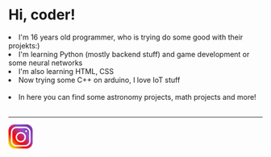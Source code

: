 <h1>Hi, coder!</h1>

<li>I'm 16 years old programmer, who is trying do some good with their projekts:)</li>
<li>I'm learning Python (mostly backend stuff) and game development or some neural networks</li>
<li>I'm also learning HTML, CSS</li>
<li>Now trying some C++ on arduino, I love IoT stuff</li>
<br>
<li> In here you can find some astronomy projects, math projects and more!</li> 
<br>
<hr>
<a style="text-align:center;"; href="https://www.instagram.com/code.with.ad/">
   <img src="https://github.com/Cyberft-pdf/images/blob/main/Instagram-Icon.png" alt="HTML tutorial" style="width:48px;height:48px;">
</a>
<br>

<!--

I’m currently working on ...
- 🌱 I’m currently learning ...
- 👯 I’m looking to collaborate on ...
- 🤔 I’m looking for help with ...
- 💬 Ask me about ...
- 📫 How to reach me: ...
- 😄 Pronouns: ...
- ⚡ Fun fact: ...
-->
